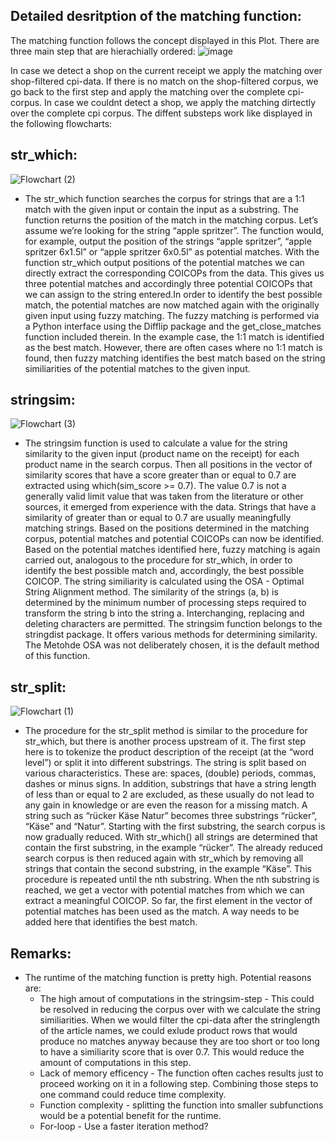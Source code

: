 Detailed desritption of the matching function:
--

The matching function follows the concept displayed in this Plot. There are three main step that are hierachially ordered:
![image](https://github.com/user-attachments/assets/70be1c5c-9617-4586-b087-587644fdec50)


In case we detect a shop on the current receipt we apply the matching over shop-filtered cpi-data. If there is no match on the shop-filtered corpus, we go back to the first step and apply the matching over the complete cpi-corpus. In case we couldnt detect a shop, we apply the matching dirtectly over the complete cpi corpus. The diffent substeps work like displayed in the following flowcharts:

str_which:
- 
![Flowchart (2)](https://github.com/user-attachments/assets/b18b6d5a-a63a-472c-948d-0aa686225c4a)

 - The str_which function searches the corpus for strings that are a 1:1 match with the given input or contain the input as a substring. The function returns the position of the match in the matching corpus. Let’s assume we’re looking for the string “apple spritzer”. The function would, for example, output the position of the strings “apple spritzer”, “apple spritzer 6x1.5l” or “apple spritzer 6x0.5l” as potential matches. With the function str_which output positions of the potential matches we can directly extract the corresponding COICOPs from the data. This gives us three potential matches and accordingly three potential COICOPs that we can assign to the string entered.In order to identify the best possible match, the potential matches are now matched again with the originally given input using fuzzy matching. The fuzzy matching is performed via a Python interface using the Difflip package and the get_close_matches function included therein. In the example case, the 1:1 match is identified as the best match. However, there are often cases where no 1:1 match is found, then fuzzy matching identifies the best match based on the string similiarities of the potential matches to the given input.



stringsim:
- 
![Flowchart (3)](https://github.com/user-attachments/assets/a2316012-51c4-4ddb-b2af-e9edda56082d)

 - The stringsim function is used to calculate a value for the string similarity to the given input (product name on the receipt) for each product name in the search corpus. Then all positions in the vector of similarity scores that have a score greater than or equal to 0.7 are extracted using which(sim_score >= 0.7). The value 0.7 is not a generally valid limit value that was taken from the literature or other sources, it emerged from experience with the data. Strings that have a similarity of greater than or equal to 0.7 are usually meaningfully matching strings. Based on the positions determined in the matching corpus, potential matches and potential COICOPs can now be identified. Based on the potential matches identified here, fuzzy matching is again carried out, analogous to the procedure for str_which, in order to identify the best possible match and, accordingly, the best possible COICOP. The string similiarity is calculated using the OSA - Optimal String Alignment method. The similarity of the strings (a, b) is determined by the minimum number of processing steps required to transform the string b into the string a. Interchanging, replacing and deleting characters are permitted. The stringsim function belongs to the stringdist package. It offers various methods for determining similarity. The Metohde OSA was not deliberately chosen, it is the default method of this function.
   

str_split: 
-
![Flowchart (1)](https://github.com/user-attachments/assets/b68cf1ad-2554-4553-bb68-dbe1716481a9)

  - The procedure for the str_split method is similar to the procedure for str_which, but there is another process upstream of it. The first step here is to tokenize the product description of the receipt (at the “word level”) or split it into different substrings. The string is split based on various characteristics. These are: spaces, (double) periods, commas, dashes or minus signs. In addition, substrings that have a string length of less than or equal to 2 are excluded, as these usually do not lead to any gain in knowledge or are even the reason for a missing match. A string such as “rücker Käse Natur” becomes three substrings “rücker”, “Käse” and “Natur”. Starting with the first substring, the search corpus is now gradually reduced. With str_which() all strings are determined that contain the first substring, in the example “rücker”. The already reduced search corpus is then reduced again with str_which by removing all strings that contain the second substring, in the example “Käse”. This procedure is repeated until the nth substring. When the nth substring is reached, we get a vector with potential matches from which we can extract a meaningful COICOP. So far, the first element in the vector of potential matches has been used as the match. A way needs to be added here that identifies the best match.


Remarks:
  - 
  - The runtime of the matching function is pretty high. Potential reasons are:
      - The high amout of computations in the stringsim-step - This could be resolved in reducing the corpus over with we calculate the string similiarities. When we would filter the cpi-data after the stringlength of the article names, we could exlude product rows that would produce no matches anyway because they are too short or too long to have a similiarity score that is over 0.7. This would reduce the amount of computations in this step.
      - Lack of memory efficency - The function often caches results just to proceed working on it in a following step. Combining those steps to one command could reduce time complexity.
      - Function complexity - splitting the function into smaller subfunctions would be a potential benefit for the runtime.
      - For-loop - Use a faster iteration method?
